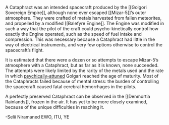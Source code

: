 A Cataphract was an intended spacecraft produced by the [[Golgori Sovereign Empire]], although none ever escaped [[Mizar-5]]’s outer atmosphere. They were crafted of metals harvested from fallen meteorites, and propelled by a modified [[Balefyre Engine]]. The Engine was modified in such a way that the pilot of the craft could psycho-kinetically control how exactly the Engine operated, such as the speed of fuel intake and compression. This was necessary because a Cataphract had little in the way of electrical instruments, and very few options otherwise to control the spacecraft’s flight.

It is estimated that there were a dozen or so attempts to escape Mizar-5’s atmosphere with a Cataphract, but as far as it is known, none succeeded. The attempts were likely limited by the rarity of the metals used and the rate in which [psychically-attuned](https://lexicon.za3k.com/index.php/Psychic%20Attunement) Golgari reached the age of maturity. Most of the Cataphracts failed because of mental stress: the burden of controlling the spacecraft caused fatal cerebral hemorrhages in the pilots.

A perfectly preserved Cataphract can be observed in the [[Denmortia Rainlands]], frozen in the air. It has yet to be more closely examined, because of the unique difficulties in reaching it.

-Selii Niramaned EWO, ITU, YE

